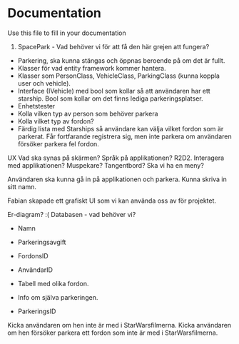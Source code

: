 # Documentation

Use this file to fill in your documentation
1. SpacePark - Vad behöver vi för att få den här grejen att fungera?
- Parkering, ska kunna stängas och öppnas beroende på om det är fullt.
- Klasser för vad entity framework kommer hantera. 
- Klasser som PersonClass, VehicleClass, ParkingClass (kunna koppla user och vehicle).
- Interface (IVehicle) med bool som kollar så att användaren har ett starship. Bool som kollar om det finns lediga parkeringsplatser. 
- Enhetstester
- Kolla vilken typ av person som behöver parkera
- Kolla vilket typ av fordon?
- Färdig lista med Starships så användare kan välja vilket fordon som är parkerat. Får fortfarande registrera sig, men inte parkera om användaren försöker parkera fel fordon.

UX
Vad ska synas på skärmen?
Språk på applikationen? R2D2.
Interagera med applikationen? Muspekare? Tangentbord?
Ska vi ha en meny?

Användaren ska kunna gå in på applikationen och parkera. 
Kunna skriva in sitt namn. 

Fabian skapade ett grafiskt UI som vi kan använda oss av för projektet. 

Er-diagram? :(
Databasen - vad behöver vi?
- Namn
- Parkeringsavgift
- FordonsID
- AnvändarID

- Tabell med olika fordon.

- Info om själva parkeringen. 
- ParkeringsID

Kicka användaren om hen inte är med i StarWarsfilmerna. Kicka användaren om hen försöker parkera ett fordon som inte är med i StarWarsfilmerna. 
